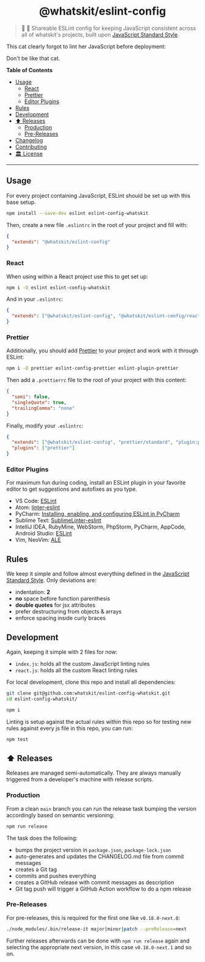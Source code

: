 <h1 align="center">@whatskit/eslint-config</h1>

> 💅 🦋 Shareable ESLint config for keeping JavaScript consistent across all of whatskit's projects, built upon [JavaScript Standard Style](https://github.com/standard/standard).

This cat clearly forgot to lint her JavaScript before deployment:

Don't be like that cat.

**Table of Contents**

- [Usage](#usage)
  - [React](#react)
  - [Prettier](#prettier)
  - [Editor Plugins](#editor-plugins)
- [Rules](#rules)
- [Development](#development)
- [⬆️ Releases](#️-releases)
  - [Production](#production)
  - [Pre-Releases](#pre-releases)
- [Changelog](#changelog)
- [Contributing](#contributing)
- [🏛 License](#-license)

---

## Usage

For every project containing JavaScript, ESLint should be set up with this base setup.

```bash
npm install --save-dev eslint eslint-config-whatskit
```

Then, create a new file `.eslintrc` in the root of your project and fill with:

```json
{
  "extends": "@whatskit/eslint-config"
}
```

### React

When using within a React project use this to get set up:

```bash
npm i -D eslint eslint-config-whatskit
```

And in your `.eslintrc`:

```json
{
  "extends": ["@whatskit/eslint-config", "@whatskit/eslint-config/react"]
}
```

### Prettier

Additionally, you should add [Prettier](https://prettier.io) to your project and work with it through ESLint:

```bash
npm i -D prettier eslint-config-prettier eslint-plugin-prettier
```

Then add a `.prettierrc` file to the root of your project with this content:

```json
{
  "semi": false,
  "singleQuote": true,
  "trailingComma": "none"
}
```

Finally, modify your `.eslintrc`:

```json
{
  "extends": ["@whatskit/eslint-config", "prettier/standard", "plugin:prettier/recommended"],
  "plugins": ["prettier"]
}
```

### Editor Plugins

For maximum fun during coding, install an ESLint plugin in your favorite editor to get suggestions and autofixes as you type.

- VS Code: [ESLint](https://marketplace.visualstudio.com/items?itemName=dbaeumer.vscode-eslint)
- Atom: [linter-eslint](https://atom.io/packages/linter-eslint)
- PyCharm: [Installing, enabling, and configuring ESLint in PyCharm](https://www.jetbrains.com/help/pycharm/eslint.html)
- Sublime Text: [SublimeLinter-eslint](https://github.com/SublimeLinter/SublimeLinter-eslint)
- IntelliJ IDEA, RubyMine, WebStorm, PhpStorm, PyCharm, AppCode, Android Studio: [ESLint](https://plugins.jetbrains.com/plugin/7494-eslint)
- Vim, NeoVim: [ALE](https://github.com/w0rp/ale)

## Rules

We keep it simple and follow almost everything defined in the [JavaScript Standard Style](https://github.com/standard/standard). Only deviations are:

- indentation: **2**
- **no** space before function parenthesis
- **double quotes** for jsx attributes
- prefer destructuring from objects & arrays
- enforce spacing inside curly braces

## Development

Again, keeping it simple with 2 files for now:

- `index.js`: holds all the custom JavaScript linting rules
- `react.js`: holds all the custom React linting rules

For local development, clone this repo and install all dependencies:

```bash
git clone git@github.com:whatskit/eslint-config-whatskit.git
cd eslint-config-whatskit/

npm i
```

Linting is setup against the actual rules within this repo so for testing new rules against every js file in this repo, you can run:

```bash
npm test
```

## ⬆️ Releases

Releases are managed semi-automatically. They are always manually triggered from a developer's machine with release scripts.

### Production

From a clean `main` branch you can run the release task bumping the version accordingly based on semantic versioning:

```bash
npm run release
```

The task does the following:

- bumps the project version in `package.json`, `package-lock.json`
- auto-generates and updates the CHANGELOG.md file from commit messages
- creates a Git tag
- commits and pushes everything
- creates a GitHub release with commit messages as description
- Git tag push will trigger a GitHub Action workflow to do a npm release

### Pre-Releases

For pre-releases, this is required for the first one like `v0.18.0-next.0`:

```bash
./node_modules/.bin/release-it major|minor|patch --preRelease=next
```

Further releases afterwards can be done with `npm run release` again and selecting the appropriate next version, in this case `v0.18.0-next.1` and so on.
